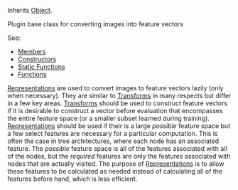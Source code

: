 <!-- REPRESENTATION -->

Inherits [Object](../object/object.md).

Plugin base class for converting images into feature vectors

See:

* [Members](members.md)
* [Constructors](constructors.md)
* [Static Functions](statics.md)
* [Functions](functions.md)

[Representations](representation.md) are used to convert images to feature vectors lazily (only when necessary). They are similar to [Transforms](../transform/transform.md) in many respects but differ in a few key areas. [Transforms](../transform/transform.md) should be used to construct feature vectors if it is desirable to construct a vector before evaluation that encompasses the entire feature space (or a smaller subset learned during training). [Representations](representation.md) should be used if their is a large *possible* feature space but a few select features are necessary for a particular computation. This is often the case in tree architectures, where each node has an associated feature. The *possible* feature space is all of the features associated with all of the nodes, but the *required* features are only the features associated with nodes that are actually visited. The purpose of [Representations](representation.md) is to allow these features to be calculated as needed instead of calculating all of the features before hand, which is less efficient.
